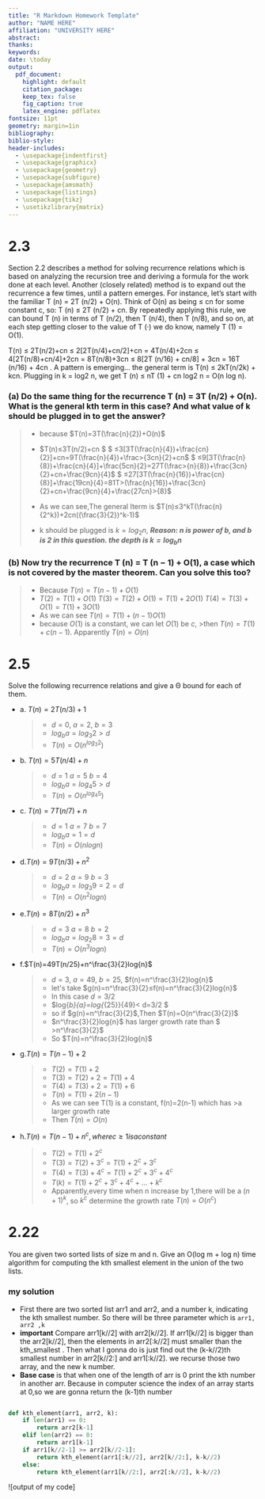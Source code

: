 ```yaml
---
title: "R Markdown Homework Template"
author: "NAME HERE"
affiliation: "UNIVERSITY HERE"
abstract:
thanks:
keywords:
date: \today
output:
  pdf_document:
    highlight: default
    citation_package:
    keep_tex: false
    fig_caption: true
    latex_engine: pdflatex
fontsize: 11pt
geometry: margin=1in
bibliography:
biblio-style:
header-includes:
  - \usepackage{indentfirst}
  - \usepackage{graphicx}
  - \usepackage{geometry}
  - \usepackage{subfigure}
  - \usepackage{amsmath}
  - \usepackage{listings}
  - \usepackage{tikz}
  - \usetikzlibrary{matrix}
---
```


# 2.3

Section 2.2 describes a method for solving recurrence relations which is based on analyzing the recursion tree and deriving a formula for the work done at each level. Another (closely related) method is to expand out the recurrence a few times, until a pattern emerges. For instance, let’s start with the familiar T (n) = 2T (n/2) + O(n). Think of O(n) as being ≤ cn for some constant c, so: T (n) ≤ 2T (n/2) + cn. By repeatedly applying this rule, we can bound T (n) in terms of T (n/2), then T (n/4), then T (n/8), and so on, at each step getting closer to the value of T (·) we do know, namely T (1) = O(1).

T(n) ≤ 2T(n/2)+cn
≤ 2[2T(n/4)+cn/2]+cn = 4T(n/4)+2cn ≤ 4[2T(n/8)+cn/4]+2cn = 8T(n/8)+3cn
≤ 8[2T (n/16) + cn/8] + 3cn = 16T (n/16) + 4cn
.
A pattern is emerging... the general term is
T(n) ≤ 2kT(n/2k) + kcn. Plugging in k = log2 n, we get T (n) ≤ nT (1) + cn log2 n = O(n log n).

### (a) Do the same thing for the recurrence T (n) = 3T (n/2) + O(n). What is the general kth term in this case? And what value of k should be plugged in to get the answer?

>- because $T(n)=3T(\frac{n}{2})+O(n)$
>
>- $T(n)≤3T(n/2)+cn $
> $ ≤3[3T(\frac{n}{4})+\frac{cn}{2}]+cn=9T(\frac{n}{4})+\frac>{3cn}{2}+cn$
>  $ ≤9[3T(\frac{n}{8})+\frac{cn}{4}]+\frac{5cn}{2}=27T(\frac>{n}{8})+\frac{3cn}{2}+cn+\frac{9cn}{4}$
>  $ ≤27[3T(\frac{n}{16})+\frac{cn}{8}]+\frac{19cn}{4}=81T>(\frac{n}{16})+\frac{3cn}{2}+cn+\frac{9cn}{4}+\frac{27cn}>{8}$
>
>- As we can see,The general Iterm is
>$T(n)≤3^kT(\frac{n}{2^k})+2cn((\frac{3}{2})^k-1)$
>- k should be plugged is
$k=log{_2}{n}$, ***Reason: n is power of b, and b is 2 in this question. the depth is $k=log{_b}{n}$***

### (b) Now try the recurrence T (n) = T (n − 1) + O(1), a case which is not covered by the master theorem. Can you solve this too?

>- Because $T(n)=T(n-1)+O(1)$
>- $T(2)=T(1)+ O(1)$
>  $T(3)=T(2)+ O(1)=T(1)+ 2O(1)$
>$T(4)=T(3)+ O(1)=T(1)+ 3O(1)$
>- As we can see $T(n)=T(1)+ (n-1)O(1)$
>- because $O(1)$ is a constant, we can let $O(1)$ be $c$, >then $T(n)=T(1)+c(n-1)$. Apparently $T(n)=O(n)$

# 2.5

Solve the following recurrence relations and give a Θ bound for each of them.

- a. $T(n) = 2T(n/3) + 1$
  >
  > - $d=0$, $a=2$, $b=3$
  > - $log{_b}{a}=log{_3}{2}>d$
  > - $T(n)=O(n^{log{_3}{2}})$

- b. $T(n) = 5T(n/4) + n$
  >
  >- $d=1$ $a=5$ $b=4$
  >- $log{_b}{a}=log{_4}{5}>d$
  >- $T(n)=O(n^{log{_4}{5}})$

- c.    $T(n) = 7T(n/7) + n$
  >
  >- $d=1$ $a=7$ $b=7$
  >- $log{_b}{a}=1=d$
  >- $T(n)=O(n{log{n}})$

- d.$T(n) = 9T(n/3) + n^2$
  >
  >- $d=2$ $a=9$ $b=3$
  >- $log{_b}{a}=log{_3}{9}=2=d$
  >- $T(n)=O(n^2{log{n}})$

- e.$T(n) = 8T(n/2) + n^3$
  >
  >- $d=3$ $a=8$ $b=2$
  >- $log{_b}{a}=log{_2}{8}=3=d$
  >- $T(n)=O(n^3{log{}{n}})$

- f.$T(n)=49T(n/25)+n^\frac{3}{2}log{n}$
  >
  >- $d=3$, $a=49$, $b=25$, $f(n)=n^\frac{3}{2}log{n}$
  >- let's take $g(n)=n^\frac{3}{2}≤f(n)=n^\frac{3}{2}log{n}$
  >- In this case $d=3/2$
  >- $log{*b}{a}=log{*{25}}{49}< d=3/2 $
  >- so if $g(n)=n^\frac{3}{2}$,Then $T(n)=O(n^\frac{3}{2})$
  >- $n^\frac{3}{2}log{n}$ has larger growth rate than $ >n^\frac{3}{2}$
  >- So $T(n)=n^\frac{3}{2}log{n}$
  >
- g.$T(n)=T(n−1)+2$
  >
  >- $T(2)=T(1)+2$
  >- $T(3)=T(2)+2=T(1)+4$
  >- $T(4)=T(3)+2=T(1)+6$
  >- $T(n)=T(1)+2(n-1)$
  >- As we can see T(1) is a constant, f(n)=2(n-1) which has   >a larger growth rate
  >- Then $T(n)=O(n)$

- h.$T(n)=T(n−1)+n^c,where c≥1isaconstant$
  >
  >- $T(2)=T(1)+2^c$
  >- $T(3)=T(2)+3^c=T(1)+2^c+3^c$
  >- $T(4)=T(3)+4^c=T(1)+2^c+3^c+4^c$
  >- $T(k)=T(1)+2^c+3^c+4^c+...+k^c$
  >- Apparently,every time when n increase by 1,there will be a $(n+1)^k$, so $k^c$ determine the growth rate $T(n)=O(n^c)$

# 2.22

You are given two sorted lists of size m and n. Give an O(log m + log n) time algorithm for computing the kth smallest element in the union of the two lists.

### my solution ###
- First there are two sorted list arr1 and arr2, and a number k, indicating the kth smallest number. So there will be three parameter which is ```arr1, arr2 ,k```
- **important** Compare arr1[k//2] with arr2[k//2]. If arr1[k//2] is bigger than the arr2[k//2], then the elements in arr2[:k//2] must smaller than the kth_smallest . Then what I gonna do is just find out the (k-k//2)th smallest number in arr2[k//2:] and arr1[:k//2]. we recurse those two array, and the new k number.
- **Base case** is that when one of the length of arr is 0 print the kth number in another arr. Because in computer science the index of an array starts at 0,so we are gonna return the (k-1)th number

```python

def kth_element(arr1, arr2, k):
    if len(arr1) == 0:
        return arr2[k-1]
    elif len(arr2) == 0:
        return arr1[k-1]
    if arr1[k//2-1] >= arr2[k//2-1]:
        return kth_element(arr1[:k//2], arr2[k//2:], k-k//2)
    else:
        return kth_element(arr1[k//2:], arr2[:k//2], k-k//2)
```

![output of my code]
